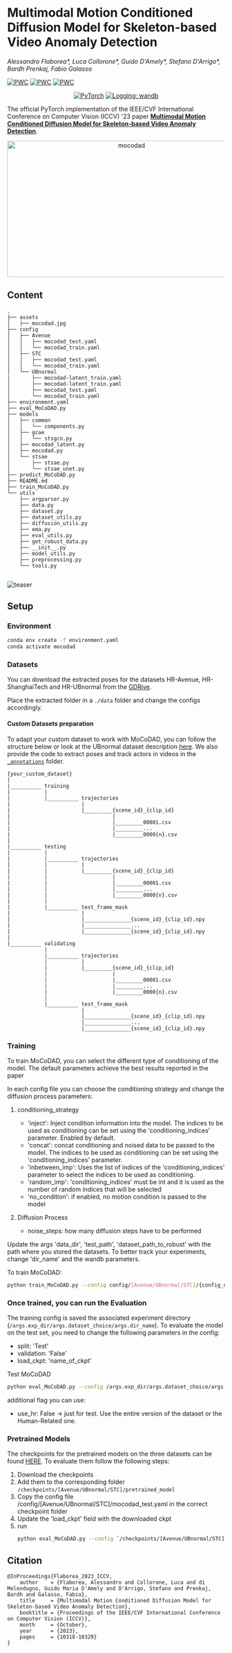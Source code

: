 # Multimodal Motion Conditioned Diffusion Model for Skeleton-based Video Anomaly Detection
_Alessandro Flaborea*, Luca Collorone*, Guido D'Amely*, Stefano D'Arrigo*, Bardh Prenkaj, Fabio Galasso_

[![PWC](https://img.shields.io/endpoint.svg?url=https://paperswithcode.com/badge/multimodal-motion-conditioned-diffusion-model/video-anomaly-detection-on-hr-avenue)](https://paperswithcode.com/sota/video-anomaly-detection-on-hr-avenue?p=multimodal-motion-conditioned-diffusion-model)
[![PWC](https://img.shields.io/endpoint.svg?url=https://paperswithcode.com/badge/multimodal-motion-conditioned-diffusion-model/video-anomaly-detection-on-hr-shanghaitech)](https://paperswithcode.com/sota/video-anomaly-detection-on-hr-shanghaitech?p=multimodal-motion-conditioned-diffusion-model)
[![PWC](https://img.shields.io/endpoint.svg?url=https://paperswithcode.com/badge/multimodal-motion-conditioned-diffusion-model/video-anomaly-detection-on-hr-ubnormal)](https://paperswithcode.com/sota/video-anomaly-detection-on-hr-ubnormal?p=multimodal-motion-conditioned-diffusion-model)

<p align="center">
    <a href="https://pytorch.org/get-started/locally/"><img alt="PyTorch" src="https://img.shields.io/badge/pytorch-lightning-blue.svg?logo=PyTorch%20Lightning"></a>
    <a href="https://wandb.ai/site"><img alt="Logging: wandb" src="https://img.shields.io/badge/logging-wandb-yellow"></a>

</p>


The official PyTorch implementation of the IEEE/CVF International Conference on Computer Vision (ICCV) '23 paper [**Multimodal Motion Conditioned Diffusion Model for Skeleton-based Video Anomaly Detection**](https://openaccess.thecvf.com/content/ICCV2023/html/Flaborea_Multimodal_Motion_Conditioned_Diffusion_Model_for_Skeleton-based_Video_Anomaly_Detection_ICCV_2023_paper.html).

<!-- Visit our [**webpage**](https://www.pinlab.org/coskad) for more details. -->


<div align="center">
<a href="https://www.youtube.com/watch?v=IuDzVez--9U">
  <img src="https://markdown-videos-api.jorgenkh.no/url?url=https%3A%2F%2Fwww.youtube.com%2Fwatch%3Fv%3DIuDzVez--9U" alt="mocodad" title="mocodad"  width="560" height="315"/>
</a>
</div>


## Content
```
.
├── assets
│   ├── mocodad.jpg
├── config
│   ├── Avenue
│   │   ├── mocodad_test.yaml
│   │   └── mocodad_train.yaml
│   ├── STC
│   │   ├── mocodad_test.yaml
│   │   └── mocodad_train.yaml
│   └── UBnormal
|       ├── mocodad-latent_train.yaml
│       ├── mocodad-latent_train.yaml
│       ├── mocodad_test.yaml
│       └── mocodad_train.yaml
├── environment.yaml
├── eval_MoCoDAD.py
├── models
│   ├── common
│   │   └── components.py
│   ├── gcae
│   │   └── stsgcn.py
│   ├── mocodad_latent.py
│   ├── mocodad.py
│   └── stsae
│       ├── stsae.py
│       └── stsae_unet.py
├── predict_MoCoDAD.py
├── README.md
├── train_MoCoDAD.py
└── utils
    ├── argparser.py
    ├── data.py
    ├── dataset.py
    ├── dataset_utils.py
    ├── diffusion_utils.py
    ├── ema.py
    ├── eval_utils.py
    ├── get_robust_data.py
    ├── __init__.py
    ├── model_utils.py
    ├── preprocessing.py
    └── tools.py
    
```
![teaser](assets/mocodad.jpg) 

## Setup
### Environment
```sh
conda env create -f environment.yaml
conda activate mocodad
```

### Datasets
You can download the extracted poses for the datasets HR-Avenue, HR-ShanghaiTech and HR-UBnormal from the [GDRive](https://drive.google.com/drive/folders/1aUDiyi2FCc6nKTNuhMvpGG_zLZzMMc83?usp=drive_link).

Place the extracted folder in a `./data` folder and change the configs accordingly.

#### Custom Datasets preparation
To adapt your custom dataset to work with MoCoDAD, you can follow the structure below or look at the UBnormal dataset description [here](https://drive.google.com/drive/u/1/folders/1h-dBNkAZdmgtlRd-TB8ScyHLshogTrLb).
We also provide the code to extract poses and track actors in videos in the [`_annotations`](/_annotations) folder. 
```
{your_custom_dataset}
|
|__________ training
|           |
|           |__________ trajectories
|                       |
|                       |_________{scene_id}_{clip_id}
|                                 |
|                                 |_________00001.csv
|                                 |_________...
|                                 |_________0000{n}.csv
|
|__________ testing
|           |
|           |__________ trajectories
|           |           |
|           |           |_________{scene_id}_{clip_id}
|           |                     |
|           |                     |_________00001.csv
|           |                     |_________...
|           |                     |_________0000{n}.csv
|           |
|           |__________ test_frame_mask
|                       |
|                       |_______________{scene_id}_{clip_id}.npy
|                       |_______________...
|                       |_______________{scene_id}_{clip_id}.npy
|
|__________ validating
            |
            |__________ trajectories
            |           |
            |           |_________{scene_id}_{clip_id}
            |                     |
            |                     |_________00001.csv
            |                     |_________...
            |                     |_________0000{n}.csv
            |
            |__________ test_frame_mask
                        |
                        |_______________{scene_id}_{clip_id}.npy
                        |_______________...
                        |_______________{scene_id}_{clip_id}.npy
```



### **Training** 

To train MoCoDAD, you can select the different type of conditioning of the model. The default parameters achieve the best results reported in the paper 

In each config file you can choose the conditioning strategy and change the diffusion process parameters:

1. conditioning_strategy
    -  'inject': Inject condition information into the model. The indices to be used as conditioning can be set using the 'conditioning_indices' parameter. Enabled by default. 
    - 'concat': concat conditioning and noised data to be passed to the model. The indices to be used as conditioning can be set using the 'conditioning_indices' parameter.
    - 'inbetween_imp': Uses the list of indices of the 'conditioning_indices' parameter to select the indices to be used as conditioning.
    - 'random_imp': 'conditioning_indices' must be int and it is used as the number of random indices that will be selected 
    - 'no_condition': if enabled, no motion condition is passed to the model

2. Diffusion Process
    -  noise_steps: how many diffusion steps have to be performed

Update the args 'data_dir', 'test_path', 'dataset_path_to_robust' with the path where you stored the datasets.  To better track your experiments, change 'dir_name' and the wandb parameters.

To train MoCoDAD:
```sh
python train_MoCoDAD.py --config config/[Avenue/UBnormal/STC]/{config_name}.yaml
```


### Once trained, you can run the **Evaluation**

The training config is saved the associated experiment directory (`/args.exp_dir/args.dataset_choice/args.dir_name`). 
To evaluate the model on the test set, you need to change the following parameters in the config:

- split: 'Test'
- validation: 'False'
- load_ckpt: 'name_of_ckpt'

Test MoCoDAD
```sh
python eval_MoCoDAD.py --config /args.exp_dir/args.dataset_choice/args.dir_name/config.yaml
```
additional flag you can use:
- use_hr: False -> just for test. Use the entire version of the dataset or the Human-Related one.

### **Pretrained Models**

The checkpoints for the pretrained models on the three datasets can be found [HERE](https://drive.google.com/drive/folders/1KoxjwArqcIGQVBsxrlHcNJw9wtwJ7jQx?usp=drive_link).
To evaluate them follow the following steps:
1. Download the checkpoints
2. Add them to the corresponding folder `/checkpoints/[Avenue/UBnormal/STC]/pretrained_model`
3. Copy the config file /config/[Avenue/UBnormal/STC]/mocodad_test.yaml in the correct checkpoint folder
4. Update the 'load_ckpt' field with the downloaded ckpt
5. run 
    ```sh
    python eval_MoCoDAD.py --config `/checkpoints/[Avenue/UBnormal/STC]/pretrained_model/mocodad_test.yaml]
    ```

## Citation
```
@InProceedings{Flaborea_2023_ICCV,
    author    = {Flaborea, Alessandro and Collorone, Luca and di Melendugno, Guido Maria D'Amely and D'Arrigo, Stefano and Prenkaj, Bardh and Galasso, Fabio},
    title     = {Multimodal Motion Conditioned Diffusion Model for Skeleton-based Video Anomaly Detection},
    booktitle = {Proceedings of the IEEE/CVF International Conference on Computer Vision (ICCV)},
    month     = {October},
    year      = {2023},
    pages     = {10318-10329}
}
```
